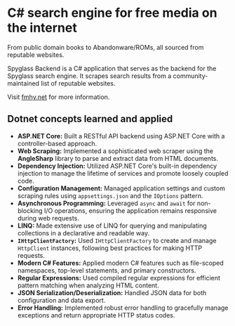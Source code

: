 # C# search engine for free media on the internet

From public domain books to Abandonware/ROMs, all sourced from reputable websites.

Spyglass Backend is a C# application that serves as the backend for the Spyglass search engine. It scrapes search results from a community-maintained list of reputable websites. 

Visit [fmhy.net](fmhy.net) for more information.

## Dotnet concepts learned and applied

- **ASP.NET Core:** Built a RESTful API backend using ASP.NET Core with a controller-based approach.
- **Web Scraping:** Implemented a sophisticated web scraper using the **AngleSharp** library to parse and extract data from HTML documents.
- **Dependency Injection:** Utilized ASP.NET Core's built-in dependency injection to manage the lifetime of services and promote loosely coupled code.
- **Configuration Management:** Managed application settings and custom scraping rules using `appsettings.json` and the `IOptions` pattern.
- **Asynchronous Programming:** Leveraged `async` and `await` for non-blocking I/O operations, ensuring the application remains responsive during web requests.
- **LINQ:** Made extensive use of LINQ for querying and manipulating collections in a declarative and readable way.
- **`IHttpClientFactory`:** Used `IHttpClientFactory` to create and manage `HttpClient` instances, following best practices for making HTTP requests.
- **Modern C# Features:** Applied modern C# features such as file-scoped namespaces, top-level statements, and primary constructors.
- **Regular Expressions:** Used compiled regular expressions for efficient pattern matching when analyzing HTML content.
- **JSON Serialization/Deserialization:** Handled JSON data for both configuration and data export.
- **Error Handling:** Implemented robust error handling to gracefully manage exceptions and return appropriate HTTP status codes.
